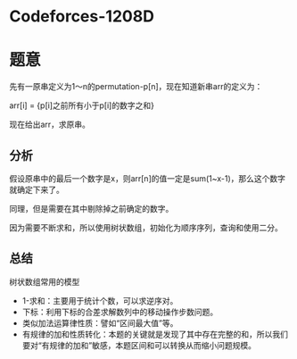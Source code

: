 # Codeforces-1208D

# 题意

先有一原串定义为1～n的permutation-p[n]，现在知道新串arr的定义为：

arr[i] = {p[i]之前所有小于p[i]的数字之和}

现在给出arr，求原串。

## 分析

假设原串中的最后一个数字是x，则arr[n]的值一定是sum(1~x-1)，那么这个数字就确定下来了。

同理，但是需要在其中剔除掉之前确定的数字。

因为需要不断求和，所以使用树状数组，初始化为顺序序列，查询和使用二分。

## 总结

树状数组常用的模型

* 1-求和：主要用于统计个数，可以求逆序对。
* 下标：利用下标的合差求解数列中的移动操作步数问题。
* 类似加法运算律性质：譬如“区间最大值”等。
* 有规律的加和性质转化：本题的关键就是发现了其中存在完整的和，所以我们要对“有规律的加和”敏感，本题区间和可以转换从而缩小问题规模。
